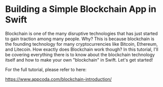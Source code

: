 # Building a Simple Blockchain App in Swift

Blockchain is one of the many disruptive technologies that has just started to gain traction among many people. Why? This is because blockchain is the founding technology for many cryptocurrencies like Bitcoin, Ethereum, and Litecoin. How exactly does Blockchain work though? In this tutorial, I'll be covering everything there is to know about the blockchain technology itself and how to make your own "blockchain" in Swift. Let's get started!

For the full tutorial, please refer to here:

https://www.appcoda.com/blockchain-introduction/
